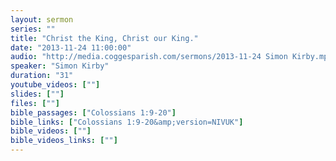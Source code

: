 ```yaml
---
layout: sermon
series: ""
title: "Christ the King, Christ our King."
date: "2013-11-24 11:00:00"
audio: "http://media.coggesparish.com/sermons/2013-11-24 Simon Kirby.mp3"
speaker: "Simon Kirby"
duration: "31"
youtube_videos: [""]
slides: [""]
files: [""]
bible_passages: ["Colossians 1:9-20"]
bible_links: ["Colossians 1:9-20&amp;version=NIVUK"]
bible_videos: [""]
bible_videos_links: [""]
---
```

